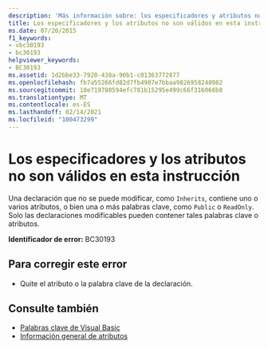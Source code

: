 ```yaml
---
description: 'Más información sobre: los especificadores y atributos no son válidos en esta instrucción'
title: Los especificadores y los atributos no son válidos en esta instrucción
ms.date: 07/20/2015
f1_keywords:
- vbc30193
- bc30193
helpviewer_keywords:
- BC30193
ms.assetid: 1d2bbe33-7920-438a-90b1-c01363772877
ms.openlocfilehash: fb7a55266fd82d7fb4907e7bbaa9826958248982
ms.sourcegitcommit: 10e719780594efc781b15295e499c66f316068b8
ms.translationtype: MT
ms.contentlocale: es-ES
ms.lasthandoff: 02/14/2021
ms.locfileid: "100473299"
---
```

# <a name="specifiers-and-attributes-are-not-valid-on-this-statement"></a>Los especificadores y los atributos no son válidos en esta instrucción

Una declaración que no se puede modificar, como `Inherits`, contiene uno o varios atributos, o bien una o más palabras clave, como `Public` o `ReadOnly`. Solo las declaraciones modificables pueden contener tales palabras clave o atributos.  
  
 **Identificador de error:** BC30193  
  
## <a name="to-correct-this-error"></a>Para corregir este error  
  
- Quite el atributo o la palabra clave de la declaración.  
  
## <a name="see-also"></a>Consulte también

- [Palabras clave de Visual Basic](../language-reference/keywords/index.md)
- [Información general de atributos](../programming-guide/concepts/attributes/index.md)
